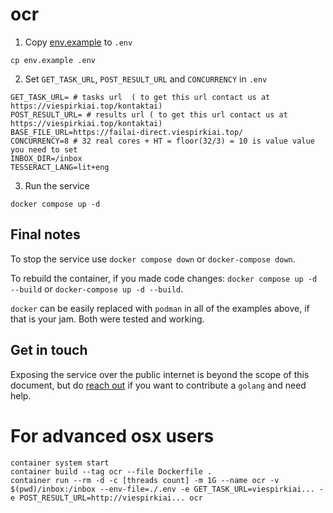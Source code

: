 # ocr


1. Copy [env.example](env.example) to `.env`

```shell
cp env.example .env
```

2. Set `GET_TASK_URL`, `POST_RESULT_URL` and `CONCURRENCY` in `.env`

```shell
GET_TASK_URL= # tasks url  ( to get this url contact us at https://viespirkiai.top/kontaktai)
POST_RESULT_URL= # results url ( to get this url contact us at https://viespirkiai.top/kontaktai)
BASE_FILE_URL=https://failai-direct.viespirkiai.top/
CONCURRENCY=8 # 32 real cores + HT = floor(32/3) = 10 is value value you need to set
INBOX_DIR=/inbox
TESSERACT_LANG=lit+eng
```
3. Run the service

```shell
docker compose up -d
```

## Final notes

To stop the service use `docker compose down` or `docker-compose down`.

To rebuild the container, if you made code changes: `docker compose up -d --build` or `docker-compose up -d --build`.

`docker` can be easily replaced with `podman` in all of the examples above, if that is your jam. Both were tested and working.

## Get in touch

Exposing the service over the public internet is beyond the scope of this document, but do [reach out](https://viespirkiai.top/kontaktai) if you want to contribute a `golang` and need help.


# For advanced osx users

```
container system start
container build --tag ocr --file Dockerfile .
container run --rm -d -c [threads count] -m 1G --name ocr -v $(pwd)/inbox:/inbox --env-file=./.env -e GET_TASK_URL=viespirkiai... -e POST_RESULT_URL=http://viespirkiai... ocr
```
